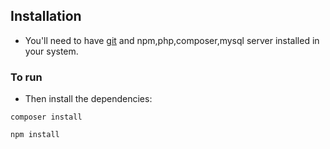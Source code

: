 ## Installation

- You'll need to have [git](https://git-scm.com/) and npm,php,composer,mysql server installed in your system.


### To run
- Then install the dependencies:

```
composer install
```

```
npm install
```
